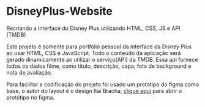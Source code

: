 # DisneyPlus-Website
Recriando a interface do Disney Plus utilizando HTML, CSS, JS e API (TMDB)

Este projeto é somente para portfólio pessoal da interface da Disney Plus ao usar HTML, CSS e JavaScript. Todo o conteúdo da aplicação será gerado dinamicamente ao utilizar o serviço(API) da TMDB. Essa api fornece todos os dados filme, como título, descrição, capa, foto de background e nota de avaliação.

Para facilitar a codificação do projeto foi usado um protótipo do figma como base, o autor do layout é o design Itai Bracha, [clique aqui](https://www.figma.com/file/AfcZjKNRxDWOSSI0vrnrls?node-id=0%3A105) para abrir o protótipo no figma.
